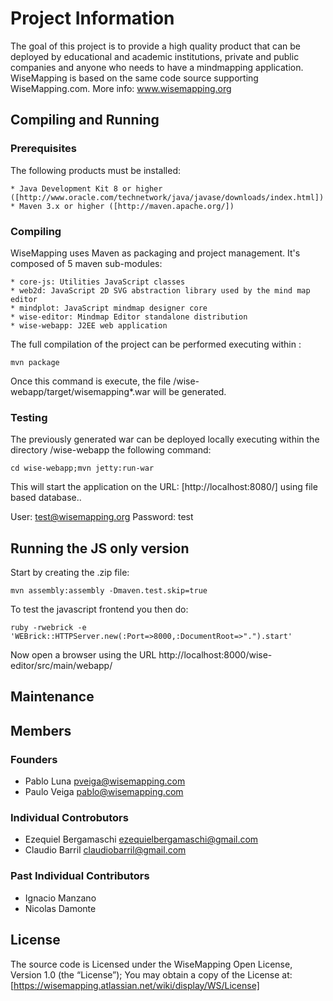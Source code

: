# Project Information

The goal of this project is to provide a high quality product that can be deployed by educational and academic institutions, private and public companies and anyone who needs to have a mindmapping application. WiseMapping is based on the same code source supporting WiseMapping.com. More info: www.wisemapping.org

## Compiling and Running

### Prerequisites

The following products must be installed:

    * Java Development Kit 8 or higher ([http://www.oracle.com/technetwork/java/javase/downloads/index.html])
    * Maven 3.x or higher ([http://maven.apache.org/])

### Compiling

WiseMapping uses Maven as packaging and project management. It's composed of 5 maven sub-modules:

    * core-js: Utilities JavaScript classes
    * web2d: JavaScript 2D SVG abstraction library used by the mind map editor
    * mindplot: JavaScript mindmap designer core
    * wise-editor: Mindmap Editor standalone distribution
    * wise-webapp: J2EE web application 

The full compilation of the project can be performed executing within <project-dir>:

`mvn package`

Once this command is execute, the file <project-dir>/wise-webapp/target/wisemapping*.war will be generated.

### Testing
The previously generated war can be deployed locally executing within the directory <project-dir>/wise-webapp the following command:

`cd wise-webapp;mvn jetty:run-war`

This will start the application on the URL: [http://localhost:8080/] using file based database..

User: test@wisemapping.org
Password: test

## Running the JS only version

Start by creating the .zip file:

`mvn assembly:assembly -Dmaven.test.skip=true`

To test the javascript frontend you then do:

    ruby -rwebrick -e 'WEBrick::HTTPServer.new(:Port=>8000,:DocumentRoot=>".").start'

Now open a browser using the URL http://localhost:8000/wise-editor/src/main/webapp/

## Maintenance



## Members

### Founders

   * Pablo Luna <pveiga@wisemapping.com>
   * Paulo Veiga <pablo@wisemapping.com>

### Individual Controbutors

   * Ezequiel Bergamaschi <ezequielbergamaschi@gmail.com>
   * Claudio Barril <claudiobarril@gmail.com>

### Past Individual Contributors

   * Ignacio Manzano
   * Nicolas Damonte
   
## License

The source code is Licensed under the WiseMapping Open License, Version 1.0 (the “License”);
You may obtain a copy of the License at: [https://wisemapping.atlassian.net/wiki/display/WS/License]

